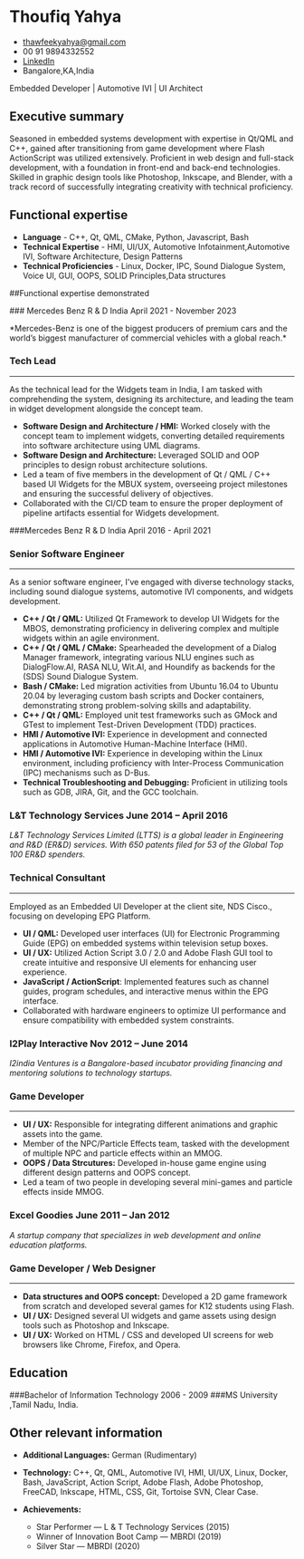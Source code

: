 # Thoufiq Yahya  

- <thawfeekyahya@gmail.com>
- 00 91 9894332552
- [LinkedIn](https://www.linkedin.com/in/thawfeek-yahya-31017723/)
- Bangalore,KA,India

<span class="job_title"> Embedded Developer | Automotive IVI | UI Architect </span>
## Executive summary

Seasoned in embedded systems development with expertise in Qt/QML and C++, gained after transitioning from game development where Flash ActionScript was utilized extensively. Proficient in web design and full-stack development, with a foundation in front-end and back-end technologies. Skilled in graphic design tools like Photoshop, Inkscape, and Blender, with a track record of successfully integrating creativity with technical proficiency.


## Functional expertise

- **Language** - C++, Qt, QML, CMake, Python, Javascript, Bash
- **Technical Expertise** - HMI, UI/UX, Automotive Infotainment,Automotive IVI, Software Architecture, Design Patterns
- **Technical Proficiencies** - Linux, Docker, IPC, Sound Dialogue System, Voice UI, GUI, OOPS, SOLID Principles,Data structures

##Functional expertise demonstrated 

###<span> Mercedes Benz R & D India</span> <span>April 2021 - November 2023 </span>

<span class="info">
*Mercedes-Benz is one of the biggest producers of premium cars and the world’s biggest manufacturer of commercial vehicles with a global reach.*
</span>

### Tech Lead
<hr class="line" />
As the technical lead for the Widgets team in India, I am tasked with comprehending the system, designing its architecture, and leading the team in widget development alongside the concept team.

- **Software Design and Architecture / HMI:** Worked closely with the concept team to implement widgets, converting detailed requirements into software architecture using UML diagrams.
- **Software Design and Architecture:** Leveraged SOLID and OOP principles to design robust architecture solutions.
- Led a team of five members in the development of Qt / QML / C++ based UI Widgets for the MBUX system, overseeing project milestones and ensuring the successful delivery of objectives.
- Collaborated with the CI/CD team to ensure the proper deployment of pipeline artifacts essential for Widgets development.

###<span>Mercedes Benz R & D India</span> <span>April 2016 - April 2021 </span>

### Senior Software Engineer
 <hr class="line" />
 As a senior software engineer, I've engaged with diverse technology stacks, including sound dialogue systems, automotive IVI components, and widgets development.

- **C++ / Qt / QML:** Utilized Qt Framework to develop UI Widgets for the MBOS, demonstrating proficiency in delivering complex and multiple widgets within an agile environment.
- **C++ / Qt / QML / CMake:** Spearheaded the development of a Dialog Manager framework, integrating various NLU engines such as DialogFlow.AI, RASA NLU, Wit.AI, and Houndify as backends for the (SDS) Sound Dialogue System.
- **Bash / CMake:** Led migration activities from Ubuntu 16.04 to Ubuntu 20.04 by leveraging custom bash scripts and Docker containers, demonstrating strong problem-solving skills and adaptability.
- **C++ / Qt / QML:** Employed unit test frameworks such as GMock and GTest to implement Test-Driven Development (TDD) practices.
- **HMI / Automotive IVI:** Experience in development and connected applications in Automotive Human-Machine Interface (HMI).
- **HMI / Automotive IVI:** Experience in developing within the Linux environment, including proficiency with Inter-Process Communication (IPC) mechanisms such as D-Bus.
- **Technical Troubleshooting and Debugging:** Proficient in utilizing tools such as GDB, JIRA, Git, and the GCC toolchain.

### <span>L&T Technology Services</span> <span>June 2014 – April 2016 </span>
*L&T Technology Services Limited (LTTS) is a global leader in Engineering and R&D (ER&D) services. With 650 patents filed for 53 of the Global Top 100 ER&D spenders.*

### Technical Consultant
<hr class="line" />
Employed as an Embedded UI Developer at the client site, NDS Cisco., focusing on developing EPG Platform.


- **UI / QML:** Developed user interfaces (UI) for Electronic Programming Guide (EPG) on embedded systems within television setup boxes.
- **UI / UX:** Utilized Action Script 3.0 / 2.0 and Adobe Flash GUI tool to create intuitive and responsive UI elements for enhancing user experience.
- **JavaScript / ActionScript**: Implemented features such as channel guides, program schedules, and interactive menus within the EPG interface.
- Collaborated with hardware engineers to optimize UI performance and ensure compatibility with embedded system constraints.

### <span>I2Play Interactive</span> <span>Nov 2012 – June 2014</span>
*I2india Ventures is a Bangalore-based incubator providing financing and mentoring solutions to technology startups.*

### Game Developer
<hr class="line" />

- **UI / UX:**  Responsible for integrating different animations and graphic assets into the game.
- Member of the NPC/Particle Effects team, tasked with the development of multiple NPC  and particle effects within an MMOG.
- **OOPS / Data Strcutures:** Developed in-house game engine using different design patterns and OOPS concept.
- Led a team of two people in developing several mini-games and particle effects inside MMOG.

### <span>Excel Goodies</span> <span>June 2011 – Jan 2012</span>
*A startup company that specializes in web development and online education platforms.*

### Game Developer / Web Designer
<hr class="line" />

- **Data structures and OOPS concept:** Developed a 2D game framework from scratch and developed several games for K12 students using Flash.
- **UI / UX:**  Designed several UI widgets and game assets using design tools such as Photoshop and Inkscape.
- **UI / UX:**  Worked on HTML / CSS and developed UI screens for web browsers like Chrome, Firefox, and Opera.

## Education 
###<span>Bachelor of Information Technology</span>  <span>2006 - 2009</span>
###<span>MS University ,Tamil Nadu, India.</span>

## Other relevant information 
- **Additional Languages:** German (Rudimentary)
- **Technology:**  C++, Qt, QML, Automotive IVI, HMI, UI/UX, Linux, Docker, Bash, JavaScript, Action Script, Adobe Flash, Adobe Photoshop, FreeCAD, Inkscape, HTML, CSS, Git, Tortoise SVN, Clear Case.

- **Achievements:**
	- Star Performer — L & T Technology Services (2015)
	- Winner of Innovation Boot Camp — MBRDI (2019)
	- Silver Star — MBRDI (2020)

